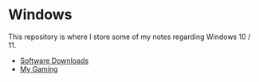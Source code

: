 # Windows

This repository is where I store some of my notes regarding Windows 10 / 11.

- [Software Downloads](https://github.com/danielarapi/windows/blob/main/Downloads.md)
- [My Gaming](https://github.com/danielarapi/windows/blob/main/Gaming.md)